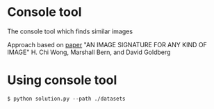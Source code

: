 # Console tool
The console tool which finds similar images

Approach based on [paper](icip02.pdf) "AN IMAGE SIGNATURE FOR ANY KIND OF IMAGE" H. Chi Wong, Marshall Bern, and David Goldberg

# Using console tool
```
$ python solution.py --path ./datasets 
```